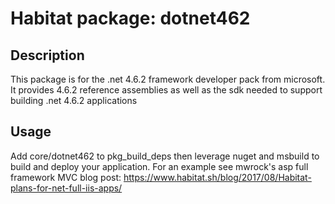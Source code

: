 # Habitat package: dotnet462

## Description

This package is for the .net 4.6.2 framework developer pack from microsoft. It provides 4.6.2 reference assemblies as well as the sdk needed to support building .net 4.6.2 applications

## Usage

Add core/dotnet462 to pkg_build_deps then leverage nuget and msbuild to build and deploy your application. For an example see mwrock's asp full framework MVC blog post: https://www.habitat.sh/blog/2017/08/Habitat-plans-for-net-full-iis-apps/
